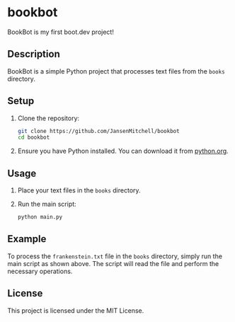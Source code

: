 # bookbot
BookBot is my first boot.dev project!

## Description
BookBot is a simple Python project that processes text files from the `books` directory.

## Setup
1. Clone the repository:
    ```sh
    git clone https://github.com/JansenMitchell/bookbot
    cd bookbot
    ```

2. Ensure you have Python installed. You can download it from [python.org](https://www.python.org/).

## Usage
1. Place your text files in the `books` directory.

2. Run the main script:
    ```sh
    python main.py
    ```

## Example
To process the `frankenstein.txt` file in the `books` directory, simply run the main script as shown above. The script will read the file and perform the necessary operations.

## License
This project is licensed under the MIT License.